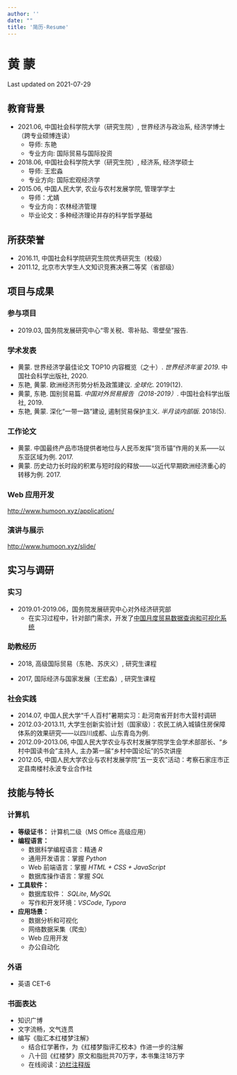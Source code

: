 ```yaml
---
author: ''
date: ""
title: '简历·Resume'
---
```


# 黄  蒙

Last updated on 2021-07-29

## 教育背景

- 2021.06, 中国社会科学院大学（研究生院）, 世界经济与政治系, 经济学博士（跨专业硕博连读）
	- 导师: 东艳
	- 专业方向: 国际贸易与国际投资
- 2018.06, 中国社会科学院大学（研究生院）, 经济系, 经济学硕士
	- 导师: 王宏淼
	- 专业方向: 国际宏观经济学
- 2015.06, 中国人民大学, 农业与农村发展学院, 管理学学士
	- 导师：尤婧
	- 专业方向：农林经济管理
	- 毕业论文：多种经济理论并存的科学哲学基础

## 所获荣誉

- 2016.11, 中国社会科学院研究生院优秀研究生（校级）
- 2011.12, 北京市大学生人文知识竞赛决赛二等奖（省部级）

## 项目与成果

### 参与项目

- 2019.03, 国务院发展研究中心“零关税、零补贴、零壁垒”报告.

### 学术发表

- 黄蒙. 世界经济学最佳论文 TOP10 内容概览（之十）. *世界经济年鉴 2019*. 中国社会科学出版社, 2020.  
- 东艳, 黄蒙. 欧洲经济形势分析及政策建议. *全球化*. 2019(12).  
- 黄蒙, 东艳. 国别贸易篇. *中国对外贸易报告（2018-2019）*. 中国社会科学出版社, 2019.  
- 东艳, 黄蒙. 深化“一带一路”建设, 遏制贸易保护主义. *半月谈内部版*. 2018(5).  

### 工作论文

- 黄蒙. 中国最终产品市场提供者地位与人民币发挥“货币锚”作用的关系——以东亚区域为例. 2017.
- 黄蒙. 历史动力长时段的积累与短时段的释放——以近代早期欧洲经济重心的转移为例. 2017.

### Web 应用开发

http://www.humoon.xyz/application/

### 演讲与展示

http://www.humoon.xyz/slide/

## 实习与调研

### 实习

- 2019.01-2019.06，国务院发展研究中心对外经济研究部
  - 在实习过程中，针对部门需求，开发了[中国月度贸易数据查询和可视化系统](https://humoon.shinyapps.io/China_trade/)

### 助教经历

- 2018, 高级国际贸易（东艳、苏庆义）, 研究生课程

- 2017, 国际经济与国家发展（王宏淼）, 研究生课程

### 社会实践

- 2014.07, 中国人民大学“千人百村”暑期实习：赴河南省开封市大营村调研
- 2012.03-2013.11, 大学生创新实验计划（国家级）：农民工纳入城镇住房保障体系的效果研究——以四川成都、山东青岛为例.
- 2012.09-2013.06, 中国人民大学农业与农村发展学院学生会学术部部长、“乡村中国读书会”主持人, 主办第一届“乡村中国论坛”的5次讲座
- 2012.05, 中国人民大学农业与农村发展学院“五一支农”活动：考察石家庄市正定县南楼村永波专业合作社

## 技能与特长

### 计算机

- **等级证书：** 计算机二级（MS Office 高级应用）
- **编程语言：**
  - 数据科学编程语言：精通 _R_
  - 通用开发语言：掌握 _Python_
  - Web 前端语言：掌握 _HTML + CSS + JavaScript_
  - 数据库操作语言：掌握 _SQL_
- **工具软件：**
  - 数据库软件： *SQLite*, *MySQL*
  - 写作和开发环境：*VSCode*, *Typora*
- **应用场景：**
  - 数据分析和可视化
  - 网络数据采集（爬虫）
  - Web 应用开发
  - 办公自动化

### 外语

- 英语 CET-6

### 书面表达

- 知识广博
- 文字流畅，文气连贯
- 编写《脂汇本红楼梦注解》
	- 结合红学著作，为《红楼梦脂评汇校本》作进一步的注解
	- 八十回《红楼梦》原文和脂批共70万字，本书集注18万字
	- 在线阅读：[边栏注释版](/blog/脂汇本红楼梦注解-tufte网页版/index.html)